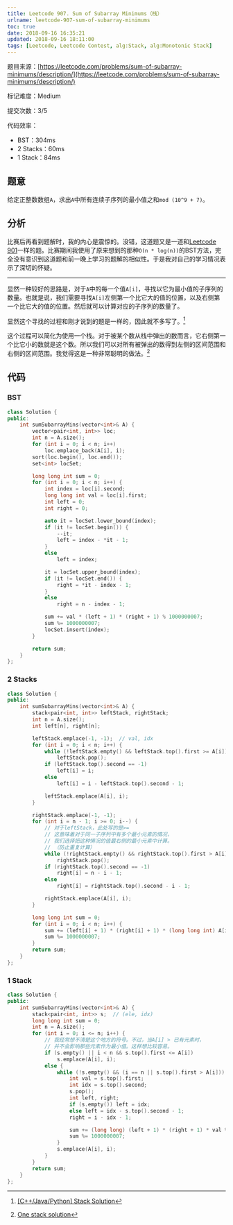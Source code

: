 ```yaml
---
title: Leetcode 907. Sum of Subarray Minimums（栈）
urlname: leetcode-907-sum-of-subarray-minimums
toc: true
date: 2018-09-16 16:35:21
updated: 2018-09-16 18:11:00
tags: [Leetcode, Leetcode Contest, alg:Stack, alg:Monotonic Stack]
---
```


题目来源：[https://leetcode.com/problems/sum-of-subarray-minimums/description/](https://leetcode.com/problems/sum-of-subarray-minimums/description/)

标记难度：Medium

提交次数：3/5

代码效率：

* BST：304ms
* 2 Stacks：60ms
* 1 Stack：84ms

## 题意

给定正整数数组`A`，求出`A`中所有连续子序列的最小值之和`mod (10^9 + 7)`。

## 分析

比赛后再看到题解时，我的内心是震惊的。没错，这道题又是一道和[Leetcode 901](/post/leetcode-901-online-stock-span)一样的题。比赛期间我使用了原来想到的那种`O(n * log(n))`的BST方法，完全没有意识到这道题和前一晚上学习的题解的相似性。于是我对自己的学习情况表示了深切的怀疑。

---

显然一种较好的思路是，对于`A`中的每一个值`A[i]`，寻找以它为最小值的子序列的数量。也就是说，我们需要寻找`A[i]`左侧第一个比它大的值的位置，以及右侧第一个比它大的值的位置。然后就可以计算对应的子序列的数量了。

显然这个寻找的过程和刚才说到的题是一样的，因此就不多写了。[^lee]

[^lee]: [\[C++/Java/Python\] Stack Solution](https://leetcode.com/problems/sum-of-subarray-minimums/discuss/170750/C++JavaPython-Stack-Solution)

这个过程可以简化为使用一个栈。对于被某个数从栈中弹出的数而言，它右侧第一个比它小的数就是这个数。所以我们可以对所有被弹出的数得到左侧的区间范围和右侧的区间范围。我觉得这是一种非常聪明的做法。[^onestack]

[^onestack]: [One stack solution](https://leetcode.com/problems/sum-of-subarray-minimums/discuss/170857/One-stack-solution)

## 代码

### BST

```cpp
class Solution {
public:
    int sumSubarrayMins(vector<int>& A) {
        vector<pair<int, int>> loc;
        int n = A.size();
        for (int i = 0; i < n; i++)
            loc.emplace_back(A[i], i);
        sort(loc.begin(), loc.end());
        set<int> locSet;

        long long int sum = 0;
        for (int i = 0; i < n; i++) {
            int index = loc[i].second;
            long long int val = loc[i].first;
            int left = 0;
            int right = 0;

            auto it = locSet.lower_bound(index);
            if (it != locSet.begin()) {
                --it;
                left = index - *it - 1;
            }
            else
                left = index;

            it = locSet.upper_bound(index);
            if (it != locSet.end()) {
                right = *it - index - 1;
            }
            else
                right = n - index - 1;

            sum += val * (left + 1) * (right + 1) % 1000000007;
            sum %= 1000000007;
            locSet.insert(index);
        }

        return sum;
    }
};
```

### 2 Stacks

```cpp
class Solution {
public:
    int sumSubarrayMins(vector<int>& A) {
        stack<pair<int, int>> leftStack, rightStack;
        int n = A.size();
        int left[n], right[n];

        leftStack.emplace(-1, -1);  // val, idx
        for (int i = 0; i < n; i++) {
            while (!leftStack.empty() && leftStack.top().first >= A[i])
                leftStack.pop();
            if (leftStack.top().second == -1)
                left[i] = i;
            else
                left[i] = i - leftStack.top().second - 1;

            leftStack.emplace(A[i], i);
        }

        rightStack.emplace(-1, -1);
        for (int i = n - 1; i >= 0; i--) {
            // 对于leftStack，此处写的是>=
            // 这意味着对于同一子序列中有多个最小元素的情况，
            // 我们选择把这种情况的值最右侧的最小元素中计算。
            // （防止重复计算）
            while (!rightStack.empty() && rightStack.top().first > A[i])
                rightStack.pop();
            if (rightStack.top().second == -1)
                right[i] = n - i - 1;
            else
                right[i] = rightStack.top().second - i - 1;

            rightStack.emplace(A[i], i);
        }

        long long int sum = 0;
        for (int i = 0; i < n; i++) {
            sum += (left[i] + 1) * (right[i] + 1) * (long long int) A[i] % 1000000007;
            sum %= 1000000007;
        }
        return sum;
    }
};
```

### 1 Stack

```cpp
class Solution {
public:
    int sumSubarrayMins(vector<int>& A) {
        stack<pair<int, int>> s;  // (ele, idx)
        long long int sum = 0;
        int n = A.size();
        for (int i = 0; i <= n; i++) {
            // 我经常想不清楚这个地方的符号。不过，当A[i] > 已有元素时，
            // 并不会影响那些元素作为最小值。这样想比较容易。
            if (s.empty() || i < n && s.top().first <= A[i])
                s.emplace(A[i], i);
            else {
                while (!s.empty() && (i == n || s.top().first > A[i])) {
                    int val = s.top().first;
                    int idx = s.top().second;
                    s.pop();
                    int left, right;
                    if (s.empty()) left = idx;
                    else left = idx - s.top().second - 1;
                    right = i - idx - 1;

                    sum += (long long) (left + 1) * (right + 1) * val % 1000000007;
                    sum %= 1000000007;
                }
                s.emplace(A[i], i);
            }
        }
        return sum;
    }
};
```
